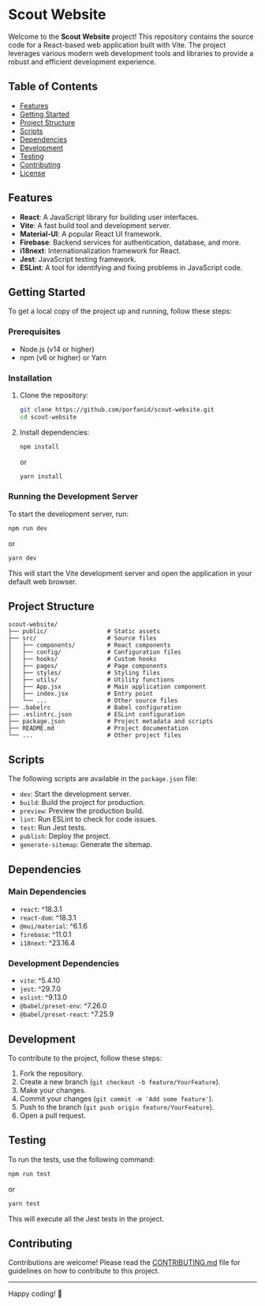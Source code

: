 # Scout Website

Welcome to the **Scout Website** project! This repository contains the source code for a React-based web application built with Vite. The project leverages various modern web development tools and libraries to provide a robust and efficient development experience.

## Table of Contents

- [Features](#features)
- [Getting Started](#getting-started)
- [Project Structure](#project-structure)
- [Scripts](#scripts)
- [Dependencies](#dependencies)
- [Development](#development)
- [Testing](#testing)
- [Contributing](#contributing)
- [License](#license)

## Features

- **React**: A JavaScript library for building user interfaces.
- **Vite**: A fast build tool and development server.
- **Material-UI**: A popular React UI framework.
- **Firebase**: Backend services for authentication, database, and more.
- **i18next**: Internationalization framework for React.
- **Jest**: JavaScript testing framework.
- **ESLint**: A tool for identifying and fixing problems in JavaScript code.

## Getting Started

To get a local copy of the project up and running, follow these steps:

### Prerequisites

- Node.js (v14 or higher)
- npm (v6 or higher) or Yarn

### Installation

1. Clone the repository:

   ```sh
   git clone https://github.com/porfanid/scout-website.git
   cd scout-website
   ```

2. Install dependencies:

   ```sh
   npm install
   ```

   or

   ```sh
   yarn install
   ```

### Running the Development Server

To start the development server, run:

```sh
npm run dev
```

or

```sh
yarn dev
```

This will start the Vite development server and open the application in your default web browser.

## Project Structure

```plaintext
scout-website/
├── public/                 # Static assets
├── src/                    # Source files
│   ├── components/         # React components
│   ├── config/             # Configuration files
│   ├── hooks/              # Custom hooks
│   ├── pages/              # Page components
│   ├── styles/             # Styling files
│   ├── utils/              # Utility functions
│   ├── App.jsx             # Main application component
│   ├── index.jsx           # Entry point
│   └── ...                 # Other source files
├── .babelrc                # Babel configuration
├── .eslintrc.json          # ESLint configuration
├── package.json            # Project metadata and scripts
├── README.md               # Project documentation
└── ...                     # Other project files
```

## Scripts

The following scripts are available in the `package.json` file:

- `dev`: Start the development server.
- `build`: Build the project for production.
- `preview`: Preview the production build.
- `lint`: Run ESLint to check for code issues.
- `test`: Run Jest tests.
- `publish`: Deploy the project.
- `generate-sitemap`: Generate the sitemap.

## Dependencies

### Main Dependencies

- `react`: ^18.3.1
- `react-dom`: ^18.3.1
- `@mui/material`: ^6.1.6
- `firebase`: ^11.0.1
- `i18next`: ^23.16.4

### Development Dependencies

- `vite`: ^5.4.10
- `jest`: ^29.7.0
- `eslint`: ^9.13.0
- `@babel/preset-env`: ^7.26.0
- `@babel/preset-react`: ^7.25.9

## Development

To contribute to the project, follow these steps:

1. Fork the repository.
2. Create a new branch (`git checkout -b feature/YourFeature`).
3. Make your changes.
4. Commit your changes (`git commit -m 'Add some feature'`).
5. Push to the branch (`git push origin feature/YourFeature`).
6. Open a pull request.

## Testing

To run the tests, use the following command:

```sh
npm run test
```

or

```sh
yarn test
```

This will execute all the Jest tests in the project.

## Contributing

Contributions are welcome! Please read the [CONTRIBUTING.md](CONTRIBUTING.md) file for guidelines on how to contribute to this project.


---

Happy coding! 🚀